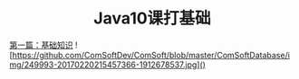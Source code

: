<h1 align='center' color='blue'>Java10课打基础</h1>

[第一篇：基础知识](https://github.com/ComSoftDev/ComSoft/blob/master/ComSoftDatabase/java.md)
![https://github.com/ComSoftDev/ComSoft/blob/master/ComSoftDatabase/img/249993-20170220215457366-1912678537.jpg]()
